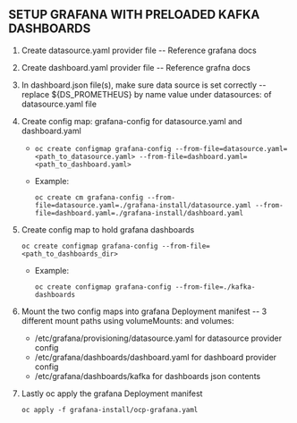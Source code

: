## SETUP GRAFANA WITH PRELOADED KAFKA DASHBOARDS

1.  Create datasource.yaml provider file -- Reference grafana docs
			
2.  Create dashboard.yaml provider file -- Reference grafna docs
			
3. In dashboard.json file(s), make sure data source is set correctly -- replace ${DS_PROMETHEUS} by name value under datasources: of datasource.yaml file
			
4. Create config map: grafana-config for datasource.yaml and dashboard.yaml 

   * ```
     oc create configmap grafana-config --from-file=datasource.yaml=<path_to_datasource.yaml> --from-file=dashboard.yaml=<path_to_dashboard.yaml>
     ```
    *  Example:
        ```
        oc create cm grafana-config --from-file=datasource.yaml=./grafana-install/datasource.yaml --from-file=dashboard.yaml=./grafana-install/dashboard.yaml
        ```
			
5. Create config map to hold grafana dashboards
				
    ```
    oc create configmap grafana-config --from-file=<path_to_dashboards_dir>
    ```
    * Example:

        ```
        oc create configmap grafana-config --from-file=./kafka-dashboards
        ```
			
7. Mount the two config maps into grafana Deployment manifest -- 3 different mount paths using volumeMounts: and volumes:
    * /etc/grafana/provisioning/datasource.yaml for datasource provider config
    * /etc/grafana/dashboards/dashboard.yaml for dashboard provider config
    * /etc/grafana/dashboards/kafka for dashboards json contents
			
8. Lastly oc apply the grafana Deployment manifest

    ```
    oc apply -f grafana-install/ocp-grafana.yaml
    ```